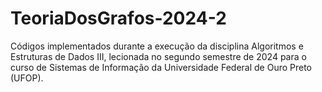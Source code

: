 # TeoriaDosGrafos-2024-2
Códigos implementados durante a execução da disciplina Algoritmos e Estruturas de Dados III, lecionada no segundo semestre de 2024 para o curso de Sistemas de Informação da Universidade Federal de Ouro Preto (UFOP).
